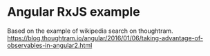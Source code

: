 # Angular RxJS example
Based on the example of wikipedia search on thoughtram.
https://blog.thoughtram.io/angular/2016/01/06/taking-advantage-of-observables-in-angular2.html
